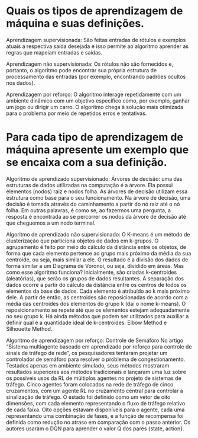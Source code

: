 # Quais os tipos de aprendizagem de máquina e suas definições.

Aprendizagem supervisionada: São feitas entradas de rótulos e exemplos atuais a respectiva saída desejada e isso permite ao algoritmo aprender as regras que mapeiam entradas e saídas.  

Aprendizagem não supervisionada: Os rótulos não são fornecidos e, portanto, o algoritmo pode encontrar sua própria estrutura de processamento das entradas (por exemplo, encontrando padrões ocultos nos dados).

Aprendizagem por reforço: O algoritmo interage repetidamente com um ambiente dinâmico com um objetivo específico como, por exemplo, ganhar um jogo ou dirigir um carro. O algoritmo chega à solução mais otimizada para o problema por meio de repetidos erros e tentativas.

# Para cada tipo de aprendizagem de máquina apresente um exemplo que se encaixa com a sua definição.

Algoritmo de aprendizado supervisionado: Árvores de decisão: uma das estruturas de dados utilizadas na computação é a árvore. Ela possui elementos (nodos) raiz e nodos folha. As árvores de decisão utilizam essa estrutura como base para o seu funcionamento. Na árvore de decisão, uma decisão é tomada através do caminhamento a partir do nó raiz até o nó folha. Em outras palavras, é como se, ao fazermos uma pergunta, a resposta é encontrada ao se percorrer os nodos da árvore de decisão até que cheguemos a um nodo terminal.

Algoritmo de aprendizado não supervisionado: O K-means é um método de clusterização que particiona objetos de dados em k-grupos.
O agrupamento é feito por meio do cálculo da distância entre os objetos, de forma que cada elemento pertence ao grupo mais próximo da média da sua centroide, ou seja, mais similar a ele. O resultado é a divisão dos dados de forma similar a um Diagrama de Voronoi, ou seja, dividido em áreas. Mas como esse algoritmo funciona?
Inicialmente, são criadas k-centroides (aleatórias), que serão os grupos de dados resultantes.
A separação dos dados ocorre a partir do cálculo da distância entre os centros de todos os elementos da base de dados. 
Cada elemento é atribuído ao k mais próximo dele. A partir de então, as centroides são reposicionadas de acordo com a média das centroides dos elementos do grupo k (daí o nome k-means). O reposicionamento se repete até que os elementos estejam adequadamente no seu grupo k. Há ainda métodos que podem ser utilizados para auxiliar a definir qual é a quantidade ideal de k-centroides: Elbow Method e Silhouette Method.

Algoritmo de aprendizagem por reforço: Controle de Semáforo
No artigo “Sistema multiagente baseado em aprendizado por reforço para controle de sinais de tráfego de rede”, os pesquisadores tentaram projetar um controlador de semáforo para resolver o problema de congestionamento. Testados apenas em ambiente simulado, seus métodos mostraram resultados superiores aos métodos tradicionais e lançaram uma luz sobre os possíveis usos da RL de múltiplos agentes no projeto de sistemas de tráfego. Cinco agentes foram colocados na rede de tráfego de cinco cruzamentos, com um agente RL no cruzamento central para controlar a sinalização de tráfego. O estado foi definido como um vetor de oito dimensões, com cada elemento representando o fluxo de tráfego relativo de cada faixa. Oito opções estavam disponíveis para o agente, cada uma representando uma combinação de fases, e a função de recompensa foi definida como redução no atraso em comparação com o passo anterior. Os autores usaram o DQN para aprender o valor Q dos pares {state, action}.

